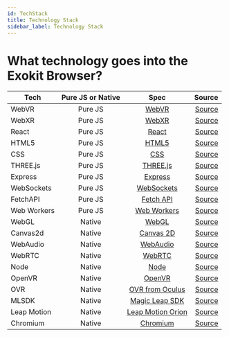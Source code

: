 ```yaml
---
id: TechStack 
title: Technology Stack 
sidebar_label: Technology Stack 
---
```


# What technology goes into the Exokit Browser? 

| Tech          | Pure JS or Native       | Spec  | Source |
| ------------- |:-------------:|:-----:|-------:|
| WebVR      | Pure JS | [WebVR](https://developer.mozilla.org/en-US/docs/Web/API/WebVR_API) | [Source]( ) |
| WebXR      | Pure JS | [WebXR](https://github.com/immersive-web/webxr) | [Source]( ) |
| React      | Pure JS | [React](https://reactjs.org/docs/getting-started.html) | [Source]( ) |
| HTML5      | Pure JS  | [HTML5](https://developer.mozilla.org/en-US/docs/Web/Guide/HTML/HTML5)  | [Source]( ) |
| CSS        | Pure JS  | [CSS](https://developer.mozilla.org/en-US/docs/Web/CSS) | [Source]( ) |
| THREE.js   | Pure JS  | [THREE.js](https://threejs.org/docs/) | [Source]( ) |
| Express    | Pure JS  | [Express](https://expressjs.com/en/api.html) | [Source]( ) |
| WebSockets | Pure JS  | [WebSockets](https://developer.mozilla.org/en-US/docs/Web/API/WebSockets_API) | [Source]( ) |
| FetchAPI   | Pure JS  | [Fetch API](https://developer.mozilla.org/en-US/docs/Web/API/Fetch_API) | [Source]( ) |
| Web Workers| Pure JS  | [Web Workers](https://developer.mozilla.org/en-US/docs/Web/API/Web_Workers_API) | [Source]( ) |
| WebGL      | Native | [WebGL](https://developer.mozilla.org/en-US/docs/Web/API/WebGL_API) | [Source]( ) |
| Canvas2d   | Native | [Canvas 2D](https://developer.mozilla.org/en-US/docs/Web/API/Canvas_API) | [Source]( ) |
| WebAudio   | Native | [WebAudio](https://developer.mozilla.org/en-US/docs/Web/API/Web_Audio_API) | [Source]( ) |
| WebRTC     | Native | [WebRTC](https://developer.mozilla.org/en-US/docs/Web/API/WebRTC_API) | [Source]( ) |
| Node       | Native | [Node](https://nodejs.org/en/docs/) | [Source]( ) |
| OpenVR     | Native | [OpenVR](https://github.com/ValveSoftware/openvr/wiki/API-Documentation) | [Source]( ) |
| OVR        | Native | [OVR from Oculus](https://developer.oculus.com/) | [Source]( ) |
| MLSDK      | Native | [Magic Leap SDK](https://www.magicleap.com/creator) | [Source]( ) |
| Leap Motion| Native | [Leap Motion Orion](https://developer.leapmotion.com/orion/) | [Source]( ) |
| Chromium   | Native | [Chromium](https://www.chromium.org/developers) | [Source]( ) |


